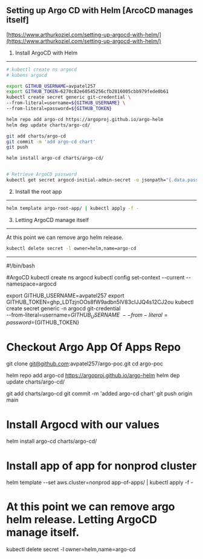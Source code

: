 Setting up Argo CD with Helm [ArcoCD manages itself]
---

[https://www.arthurkoziel.com/setting-up-argocd-with-helm/](https://www.arthurkoziel.com/setting-up-argocd-with-helm/)

1. Install ArgoCD with Helm
---

```bash
# kubectl create ns argocd
# kubens argocd

export GITHUB_USERNAME=avpatel257
export GITHUB_TOKEN=6270c82e60545256cfb2816005cbb979fede0b61
kubectl create secret generic git-credential \
--from-literal=username=${GITHUB_USERNAME} \
--from-literal=password=${GITHUB_TOKEN}

helm repo add argo-cd https://argoproj.github.io/argo-helm
helm dep update charts/argo-cd/

git add charts/argo-cd
git commit -m 'add argo-cd chart'
git push

helm install argo-cd charts/argo-cd/


# Retrieve ArgoCD password
kubectl get secret argocd-initial-admin-secret -o jsonpath="{.data.password}" | base64 -d
```


2. Install the root app
---

```bash
helm template argo-root-app/ | kubectl apply -f -
```

3. Letting ArgoCD manage itself
---

At this point we can remove argo helm release.

```bash
kubectl delete secret -l owner=helm,name=argo-cd
```



----
#!/bin/bash

#ArgoCD
kubectl create ns argocd
kubectl config set-context --current --namespace=argocd

export GITHUB_USERNAME=avpatel257
export GITHUB_TOKEN=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
kubectl create secret generic -n argocd git-credential \
--from-literal=username=${GITHUB_USERNAME} \
--from-literal=password=${GITHUB_TOKEN}


# Checkout Argo App Of Apps Repo
git clone git@github.com:avpatel257/argo-poc.git
cd argo-poc

helm repo add argo-cd https://argoproj.github.io/argo-helm
helm dep update charts/argo-cd/

git add charts/argo-cd
git commit -m 'added argo-cd chart'
git push origin main

# Install Argocd with our values
helm install argo-cd charts/argo-cd/

# Install app of app for nonprod cluster
helm template --set aws.cluster=nonprod app-of-apps/ | kubectl apply -f -

# At this point we can remove argo helm release. Letting ArgoCD manage itself. 
kubectl delete secret -l owner=helm,name=argo-cd
